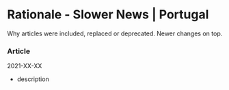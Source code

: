 # Rationale - Slower News | Portugal

Why articles were included, replaced or deprecated. Newer changes on top.

### Article

2021-XX-XX

- description